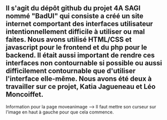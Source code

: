 Il s'agit du dépôt github du projet 4A SAGI nommé "BadUI" qui consiste a créé un site internet comportant des interfaces utilisateur intentionnellement difficile à utiliser ou mal faites. Nous avons utilisé HTML/CSS et javascript pour le frontend et du php pour le backend. Il était aussi important de rendre ces interfaces non contournable si possible ou aussi difficilement contournable que d'utiliser l'interface elle-même. Nous avons été deux à travailler sur ce projet, Katia Jagueneau et Léo Moncoiffet.
-
Information pour la page moveanimage --> Il faut mettre son curseur sur l'image en haut à gauche pour que cela commence.